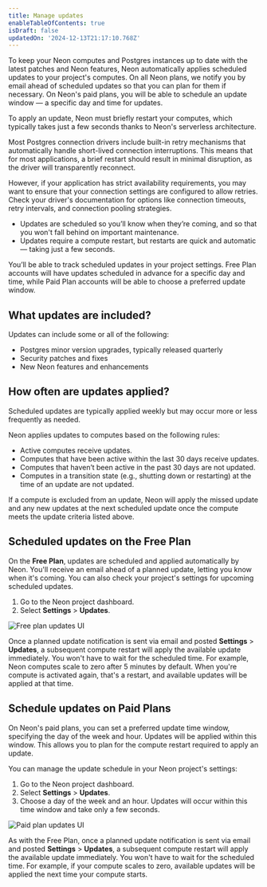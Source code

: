 ```yaml
---
title: Manage updates
enableTableOfContents: true
isDraft: false
updatedOn: '2024-12-13T21:17:10.768Z'
---
```


To keep your Neon computes and Postgres instances up to date with the latest patches and Neon features, Neon automatically applies scheduled updates to your project's computes. On all Neon plans, we notify you by email ahead of scheduled updates so that you can plan for them if necessary. On Neon's paid plans, you will be able to schedule an update window — a specific day and time for updates.

To apply an update, Neon must briefly restart your computes, which typically takes just a few seconds thanks to Neon's serverless architecture. 

<Admonition type="info">
Most Postgres connection drivers include built-in retry mechanisms that automatically handle short-lived connection interruptions. This means that for most applications, a brief restart should result in minimal disruption, as the driver will transparently reconnect.

However, if your application has strict availability requirements, you may want to ensure that your connection settings are configured to allow retries. Check your driver's documentation for options like connection timeouts, retry intervals, and connection pooling strategies.
</Admonition>

- Updates are scheduled so you’ll know when they’re coming, and so that you won't fall behind on important maintenance.
- Updates require a compute restart, but restarts are quick and automatic — taking just a few seconds.

You’ll be able to track scheduled updates in your project settings.
Free Plan accounts will have updates scheduled in advance for a specific day and time, while Paid Plan accounts will be able to choose a preferred update window.

## What updates are included?

Updates can include some or all of the following:

- Postgres minor version upgrades, typically released quarterly
- Security patches and fixes
- New Neon features and enhancements

## How often are updates applied?

Scheduled updates are typically applied weekly but may occur more or less frequently as needed.

Neon applies updates to computes based on the following rules:

- Active computes receive updates.
- Computes that have been active within the last 30 days receive updates.
- Computes that haven’t been active in the past 30 days are not updated.
- Computes in a transition state (e.g., shutting down or restarting) at the time of an update are not updated.

If a compute is excluded from an update, Neon will apply the missed update and any new updates at the next scheduled update once the compute meets the update criteria listed above.

## Scheduled updates on the Free Plan

On the **Free Plan**, updates are scheduled and applied automatically by Neon. You'll receive an email ahead of a planned update, letting you know when it's coming. You can also check your project's settings for upcoming scheduled updates.

1. Go to the Neon project dashboard.
2. Select **Settings** > **Updates**.

![Free plan updates UI](/docs/manage/free_plan_updates.png)

Once a planned update notification is sent via email and posted **Settings** > **Updates**, a subsequent compute restart will apply the available update immediately. You won't have to wait for the scheduled time. For example, Neon computes scale to zero after 5 minutes by default. When you're compute is activated again, that's a restart, and available updates will be applied at that time.

## Schedule updates on Paid Plans

On Neon's paid plans, you can set a preferred update time window, specifying the day of the week and hour. Updates will be applied within this window. This allows you to plan for the compute restart required to apply an update.

You can manage the update schedule in your Neon project's settings:

1. Go to the Neon project dashboard.
2. Select **Settings** > **Updates**.
3. Choose a day of the week and an hour. Updates will occur within this time window and take only a few seconds.

![Paid plan updates UI](/docs/manage/free_plan_updates.png)

As with the Free Plan, once a planned update notification is sent via email and posted **Settings** > **Updates**, a subsequent compute restart will apply the available update immediately. You won't have to wait for the scheduled time. For example, if your compute scales to zero, available updates will be applied the next time your compute starts.

<NeedHelp/>
